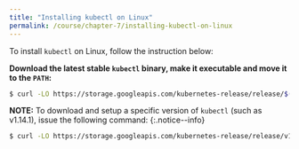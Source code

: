 ```yaml
---
title: "Installing kubectl on Linux"
permalink: /course/chapter-7/installing-kubectl-on-linux
---
```

To install `kubectl` on Linux, follow the instruction below:

**Download the latest stable `kubectl` binary, make it executable and move it to the `PATH`:**

```bash
$ curl -LO https://storage.googleapis.com/kubernetes-release/release/$(curl -s https://storage.googleapis.com/kubernetes-release/release/stable.txt)/bin/linux/amd64/kubectl && chmod +x kubectl && sudo mv kubectl /usr/local/bin/
```

**NOTE:** To download and setup a specific version of `kubectl` (such as v1.14.1), issue the following command:
{:.notice--info}

```bash
$ curl -LO https://storage.googleapis.com/kubernetes-release/release/v1.14.1/bin/linux/amd64/kubectl && chmod +x kubectl && sudo mv kubectl /usr/local/bin/
```